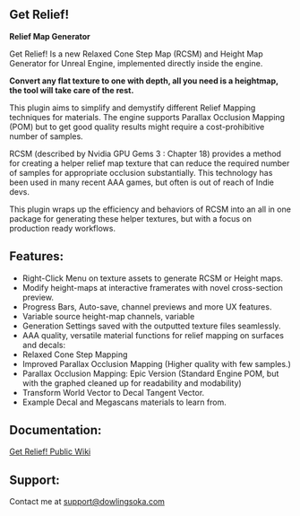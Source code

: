 ## Get Relief! 
**Relief Map Generator**

Get Relief! Is a new Relaxed Cone Step Map (RCSM) and Height Map Generator for Unreal Engine, implemented directly inside the engine.

**Convert any flat texture to one with depth, all you need is a heightmap, the tool will take care of the rest.**

This plugin aims to simplify and demystify different Relief Mapping techniques for materials. The engine supports Parallax Occlusion Mapping (POM) but to get good quality results might require a cost-prohibitive number of samples. 

RCSM (described by Nvidia GPU Gems 3 : Chapter 18) provides a method for creating a helper relief map texture that can reduce the required number of samples for appropriate occlusion substantially. This technology has been used in many recent AAA games, but often is out of reach of Indie devs.

This plugin wraps up the efficiency and behaviors of RCSM into an all in one package for generating these helper textures, but with a focus on production ready workflows.

## Features:
* Right-Click Menu on texture assets to generate RCSM or Height maps.
* Modify height-maps at interactive framerates with novel cross-section preview.
* Progress Bars, Auto-save, channel previews and more UX features.
* Variable source height-map channels, variable 
* Generation Settings saved with the outputted texture files seamlessly.
* AAA quality, versatile material functions for relief mapping on surfaces and decals:
* Relaxed Cone Step Mapping
* Improved Parallax Occlusion Mapping (Higher quality with few samples.)
* Parallax Occlusion Mapping: Epic Version (Standard Engine POM, but with the graphed cleaned up for readability and modability)
* Transform World Vector to Decal Tangent Vector.
* Example Decal and Megascans materials to learn from.


## Documentation:
[Get Relief! Public Wiki](https://github.com/Ryan-DowlingSoka/ReliefMapping/wiki/)

## Support:
Contact me at support@dowlingsoka.com
